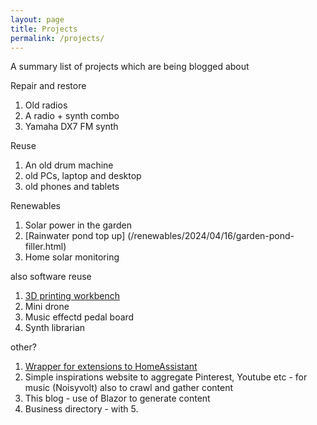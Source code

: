 ```yaml
---
layout: page
title: Projects
permalink: /projects/
---
```


A summary list of projects which are being blogged about

Repair and restore
1. Old radios
2. A radio + synth combo
3. Yamaha DX7 FM synth


Reuse
1. An old drum machine
2. old PCs, laptop and desktop
3. old phones and tablets


Renewables
1. Solar power in the garden
2. [Rainwater pond top up] (/renewables/2024/04/16/garden-pond-filler.html)
3. Home solar monitoring


also software reuse
1. [3D printing workbench](/3d-printing/2024/04/12/3D-print-workbench.html)
2. Mini drone
3. Music effectd pedal board
4. Synth librarian

other?
1. [Wrapper for extensions to HomeAssistant](/home-assistant/2024/04/11/home-assistant-addon.html)
2. Simple inspirations website to aggregate Pinterest, Youtube etc - for music (Noisyvolt)
also to crawl and gather content
3. This blog - use of Blazor to generate content
4. Business directory - with 5.
